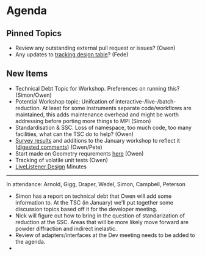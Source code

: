 Agenda
======

Pinned Topics
-------------
* Review any outstanding external pull request or issues? (Owen)
* Any updates to [tracking design table](https://github.com/mantidproject/documents/blob/master/Project-Management/TechnicalSteeringCommittee/reports/TSC-TrackingDesignProposals.md)? (Fede)

New Items
---------
* Technical Debt Topic for Workshop. Preferences on running this? (Simon/Owen)
* Potential Workshop topic: Unifcation of interactive-/live-/batch-reduction. At least for some instruments separate code/workflows are maintained, this adds maintenance overhead and might be worth addressing before porting more things to MPI (Simon)
* Standardisation & SSC. Loss of namespace, too much code, too many facilities, what can the TSC do to help? (Owen)
* [Survey results](https://www.surveymonkey.com/results/SM-N5VB8VDJ/) and additions to the January workshop to reflect it ([digested comments](/Project-Management/TechnicalSteeringCommittee/reports/DeveloperSurveyResults2015.md)) (Owen/Pete)
* Start made on Geometry requrements [here](https://github.com/mantidproject/documents/blob/Instrument-Geometry/Design/Instrument-2.0/requirements-v2.md) (Owen) 
* Tracking of volatile unit tests (Owen)
* [LiveListener Design](https://github.com/mantidproject/documents/pull/7)
Minutes
-------
In attendance: Arnold, Gigg, Draper, Wedel, Simon, Campbell, Peterson

* Simon has a report on technical debt that Owen will add some information to. At the TSC (in January) we'll put together some discussion topics based off it for the developer meeting.
* Nick will figure out how to bring in the question of standarization of reduction at the SSC. Areas that will be more likely move forward are powder diffraction and indirect inelastic.
* Review of adapters/interfaces at the Dev meeting needs to be added to the agenda.
* 
